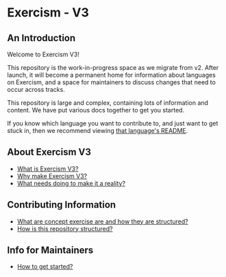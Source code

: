 # Exercism - V3

## An Introduction

Welcome to Exercism V3!

This repository is the work-in-progress space as we migrate from v2. After launch, it will become a permanent home for information about languages on Exercism, and a space for maintainers to discuss changes that need to occur across tracks.

This repository is large and complex, containing lots of information and content. We have put various docs together to get you started.

If you know which language you want to contribute to, and just want to get stuck in, then we recommend viewing [that language's README](./languages/README.md).

## About Exercism V3
- [What is Exercism V3?](./docs/what-is-v3.md)
- [Why make Exercism V3?](./docs/why-make-v3.md)
- [What needs doing to make it a reality?](./docs/what-needs-doing.md)

## Contributing Information
- [What are concept exercise are and how they are structured?](./docs/concept-exercises.md)
- [How is this repository structured?](./docs/repository-structure.md)

## Info for Maintainers
- [How to get started?](./docs/maintainers-how-to-get-started.md)
